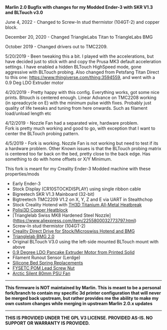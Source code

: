 **Marlin 2.0 Bugfix with changes for my Modded Ender-3 with SKR V1.3 and BLTouch v3.0**

June 4, 2022 - Changed to Screw-In stud thermistor (104GT-2) and copper block.

December 20, 2020 - Changed TriangleLabs Titan to TriangleLabs BMG

October 2019 - Changed drivers out to TMC2209.

5/20/2019 - Been tweaking this a bit.  I played with the accelerations, but have decided just to stick with and copy the Prusa MK3 default acceleration settings.  I have enabled a hidden BLTouch HighSpeed mode, gone aggressive with BLTouch probing.  Also changed from Petsfang Titan Direct to this one: https://www.thingiverse.com/thing:3594559, and went with a 0.9 Deg LDO Extruder motor

4/20/2019 - Pretty happy with this config. Everything works, got some nice prints. Bltouch is centered enough.  Linear Advance on TMC2208 working (in spreadcycle on E) with the minimum pulse width fixes.  Probably just quality of life tweaks and tuning from here onwards.  Such as filament load/unload length etc

4/12/2019 - Nozzle Fan had a separated wire, hardware problem.  
Fork is pretty much working and good to go, with exception that I want to center the BLTouch probing pattern.

4/5/2019 - Fork is working. Nozzle Fan is not working but need to test if its a hardware problem.
Other Known issues is that the BLTouch probing matrix is centered too far back on the bed, pretty close to the back edge.  Has something to do with home offsets or X/Y Minimum.

This fork is meant for my Creality Ender-3 Modded machine with these properties/mods

* Early Ender-3
* Stock Display (CR10STOCKDISPLAY) using single ribbon cable
* Bigreetech SKR V1.3 Mainboard (32-bit)
* Bigtreetech TMC2209 V1.2 on X, Y, Z and E via UART in Stealthchop
* Stock Creality Hotend with [TH3D Titanium All-Metal Heatbreak](https://www.th3dstudio.com/product/tough-titanium-heatbreak-for-creality-machines-tough-dual-hotend/)
* [Polisi3D Copper Heatblock](https://www.amazon.com/Temperature-Plated-Extruder-Creality-Printer/dp/B08NVTJM4S)
* [Trianglelab Swiss MK8 Hardened Steel Nozzle] (https://www.aliexpress.com/item/2255800032773797.html)
* Screw-In stud thermistor (104GT-2)
* [Creality Direct Drive for Stock/Microswiss Hotend and BMG](https://www.thingiverse.com/thing:3781222)
* [Trianglelab BMG 2.0](https://www.aliexpress.com/item/3256803279640594.html)
* Original BLTouch V3.0 using the left-side mounted BLTouch mount with above
* [0.9 Degree LDO Pancake Extruder Motor from Printed Solid](https://www.printedsolid.com/products/ldo-nema-17-motor-pancake-ldo-42sth25-1404)
* Filament Runout Sensor (Lerdge)
* [Silicone Bed Spring Replacements](https://www.amazon.com/FYSETC-Printer-Heat-Resistant-Silicone-Creality/dp/B07M66KJNX)
* [FYSETC POM Lead Screw Nut](https://www.amazon.com/4-Pack-Printer-Trapezoid-Creality-Ender-3/dp/B0888DWRW8)
* [Arctic Silent 80mm PSU Fan](https://www.amazon.com/ARCTIC-Silent-inaudible-Configuration-ACFAN00245A/dp/B08WHMP2CD)

----------

**This firmware is NOT maintained by Marlin. This is meant to be a personal fork/branch to contain my specific 3d printer configuration that will never be merged back upstream, but rather provides me the ability to make my own custom changes while merging in upstream Marlin 2.0.x updates**

----------

**THIS IS PROVIDED UNDER THE GPL V3 LICENSE.
PROVIDED AS-IS. NO SUPPORT OR WARRANTY IS PROVIDED.**
